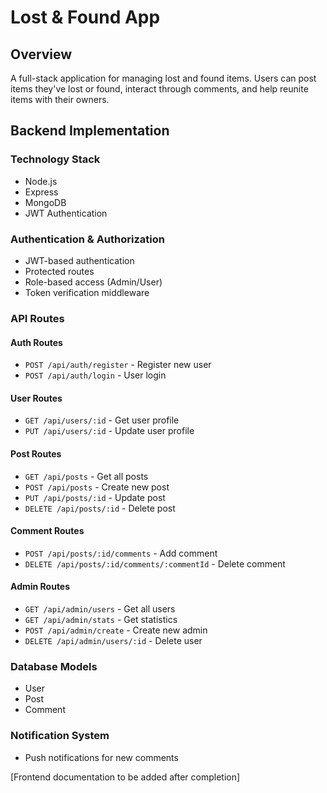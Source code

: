# Lost & Found App

## Overview

A full-stack application for managing lost and found items. Users can post items they've lost or found, interact through comments, and help reunite items with their owners.

## Backend Implementation

### Technology Stack

- Node.js
- Express
- MongoDB
- JWT Authentication

### Authentication & Authorization

- JWT-based authentication
- Protected routes
- Role-based access (Admin/User)
- Token verification middleware

### API Routes

#### Auth Routes

- `POST /api/auth/register` - Register new user
- `POST /api/auth/login` - User login

#### User Routes

- `GET /api/users/:id` - Get user profile
- `PUT /api/users/:id` - Update user profile

#### Post Routes

- `GET /api/posts` - Get all posts
- `POST /api/posts` - Create new post
- `PUT /api/posts/:id` - Update post
- `DELETE /api/posts/:id` - Delete post

#### Comment Routes

- `POST /api/posts/:id/comments` - Add comment
- `DELETE /api/posts/:id/comments/:commentId` - Delete comment

#### Admin Routes

- `GET /api/admin/users` - Get all users
- `GET /api/admin/stats` - Get statistics
- `POST /api/admin/create` - Create new admin
- `DELETE /api/admin/users/:id` - Delete user

### Database Models

- User
- Post
- Comment

### Notification System

- Push notifications for new comments

[Frontend documentation to be added after completion]
